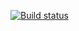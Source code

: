 [![Build status](https://ci.appveyor.com/api/projects/status/v4ytv3glyrhohjm1?svg=true)](https://ci.appveyor.com/project/akry67/ordercard)